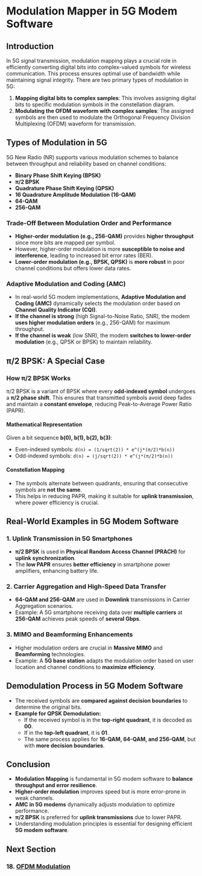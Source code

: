 # **Modulation Mapper in 5G Modem Software**

## **Introduction**
In 5G signal transmission, modulation mapping plays a crucial role in efficiently converting digital bits into complex-valued symbols for wireless communication. This process ensures optimal use of bandwidth while maintaining signal integrity. There are two primary types of modulation in 5G:

1. **Mapping digital bits to complex samples**: This involves assigning digital bits to specific modulation symbols in the constellation diagram.
2. **Modulating the OFDM waveform with complex samples**: The assigned symbols are then used to modulate the Orthogonal Frequency Division Multiplexing (OFDM) waveform for transmission.

## **Types of Modulation in 5G**
5G New Radio (NR) supports various modulation schemes to balance between throughput and reliability based on channel conditions:

- **Binary Phase Shift Keying (BPSK)**
- **π/2 BPSK**
- **Quadrature Phase Shift Keying (QPSK)**
- **16 Quadrature Amplitude Modulation (16-QAM)**
- **64-QAM**
- **256-QAM**

### **Trade-Off Between Modulation Order and Performance**
- **Higher-order modulation (e.g., 256-QAM)** provides **higher throughput** since more bits are mapped per symbol.
- However, higher-order modulation is more **susceptible to noise and interference**, leading to increased bit error rates (BER).
- **Lower-order modulation (e.g., BPSK, QPSK)** is **more robust** in poor channel conditions but offers lower data rates.

### **Adaptive Modulation and Coding (AMC)**
- In real-world 5G modem implementations, **Adaptive Modulation and Coding (AMC)** dynamically selects the modulation order based on **Channel Quality Indicator (CQI)**.
- **If the channel is strong** (high Signal-to-Noise Ratio, SNR), the modem **uses higher modulation orders** (e.g., 256-QAM) for maximum throughput.
- **If the channel is weak** (low SNR), the modem **switches to lower-order modulation** (e.g., QPSK or BPSK) to maintain reliability.

## **π/2 BPSK: A Special Case**
### **How π/2 BPSK Works**
π/2 BPSK is a variant of BPSK where every **odd-indexed symbol** undergoes a **π/2 phase shift**. This ensures that transmitted symbols avoid deep fades and maintain a **constant envelope**, reducing Peak-to-Average Power Ratio (PAPR).

#### **Mathematical Representation**
Given a bit sequence **b(0), b(1), b(2), b(3)**:

- Even-indexed symbols:
  ```d(n) = (1/sqrt(2)) * e^(j*(π/2)*b(n))```
- Odd-indexed symbols:
  ```d(n) = (j/sqrt(2)) * e^(j*(π/2)*b(n))```

#### **Constellation Mapping**
- The symbols alternate between quadrants, ensuring that consecutive symbols are **not the same**.
- This helps in reducing PAPR, making it suitable for **uplink transmission**, where power efficiency is crucial.

## **Real-World Examples in 5G Modem Software**
### **1. Uplink Transmission in 5G Smartphones**
- **π/2 BPSK** is used in **Physical Random Access Channel (PRACH)** for **uplink synchronization**.
- The **low PAPR** ensures **better efficiency** in smartphone power amplifiers, enhancing battery life.

### **2. Carrier Aggregation and High-Speed Data Transfer**
- **64-QAM and 256-QAM** are used in **Downlink** transmissions in Carrier Aggregation scenarios.
- Example: A 5G smartphone receiving data over **multiple carriers** at **256-QAM** achieves peak speeds of **several Gbps**.

### **3. MIMO and Beamforming Enhancements**
- Higher modulation orders are crucial in **Massive MIMO** and **Beamforming** technologies.
- Example: A **5G base station** adapts the modulation order based on user location and channel conditions to **maximize efficiency**.

## **Demodulation Process in 5G Modem Software**
- The received symbols are **compared against decision boundaries** to determine the original bits.
- **Example for QPSK Demodulation:**
  - If the received symbol is in the **top-right quadrant**, it is decoded as **00**.
  - If in the **top-left quadrant**, it is **01**.
  - The same process applies for **16-QAM, 64-QAM, and 256-QAM**, but with **more decision boundaries**.

## **Conclusion**
- **Modulation Mapping** is fundamental in 5G modem software to **balance throughput and error resilience**.
- **Higher-order modulation** improves speed but is more error-prone in weak channels.
- **AMC in 5G modems** dynamically adjusts modulation to optimize performance.
- **π/2 BPSK** is preferred for **uplink transmissions** due to lower PAPR.
- Understanding modulation principles is essential for designing efficient **5G modem software**.


## Next Section
### 18. [OFDM Modulation](OFDM_Modulation.md)
